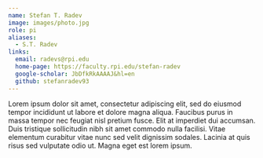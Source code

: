 ```yaml
---
name: Stefan T. Radev
image: images/photo.jpg
role: pi
aliases:
  - S.T. Radev
links:
  email: radevs@rpi.edu
  home-page: https://faculty.rpi.edu/stefan-radev
  google-scholar: JbDfkRkAAAAJ&hl=en
  github: stefanradev93
---
```


Lorem ipsum dolor sit amet, consectetur adipiscing elit, sed do eiusmod tempor incididunt ut labore et dolore magna aliqua.
Faucibus purus in massa tempor nec feugiat nisl pretium fusce.
Elit at imperdiet dui accumsan.
Duis tristique sollicitudin nibh sit amet commodo nulla facilisi.
Vitae elementum curabitur vitae nunc sed velit dignissim sodales.
Lacinia at quis risus sed vulputate odio ut.
Magna eget est lorem ipsum.